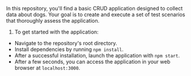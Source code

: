In this repository, you'll find a basic CRUD application designed to collect data about dogs. Your goal is to create and execute a set of test scenarios that thoroughly assess the application.

1. To get started with the application:

- Navigate to the repository's root directory.
- Install dependencies by running `npm install`.
- After a successful installation, launch the application with `npm start`.
- After a few seconds, you can access the application in your web browser at `localhost:3000`.



